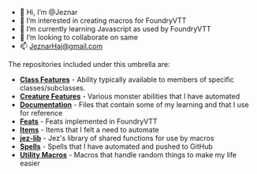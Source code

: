 - 👋 Hi, I’m @Jeznar
- 👀 I’m interested in creating macros for FoundryVTT
- 🌱 I’m currently learning Javascript as used by FoundryVTT
- 💞️ I’m looking to collaborate on same
- 📫 JeznarHaj@gmail.com 

<!---
Jeznar/Jeznar is a ✨ special ✨ repository because its `README.md` (this file) appears on your GitHub profile.
You can click the Preview link to take a look at your changes. 
--->

The repositories included under this umbrella are:

* [**Class Features**](https://github.com/Jeznar/GitRepo/tree/main/Class-Features) - Ability typically available to members of specific classes/subclasses.
* [**Creature Features**](https://github.com/Jeznar/GitRepo/tree/main/Creature-Features) - Various monster abilities that I have automated
* [**Documentation**](https://github.com/Jeznar/GitRepo/tree/main/Documentation) - Files that contain some of my learning and that I use for reference
* [**Feats**](Feats#feats) - Feats implemented in FoundryVTT 
* [**Items**](https://github.com/Jeznar/GitRepo/tree/main/Items) - Items that I felt a need to automate
* [**jez-lib**](https://github.com/Jeznar/GitRepo/tree/main/jez-lib) - Jez's library of shared functions for use by macros
* [**Spells**](https://github.com/Jeznar/GitRepo/tree/main/Spells) - Spells that I have automated and pushed to GitHub
* [**Utility Macros**](https://github.com/Jeznar/GitRepo/tree/main/Utility_Macros) - Macros that handle random things to make my life easier